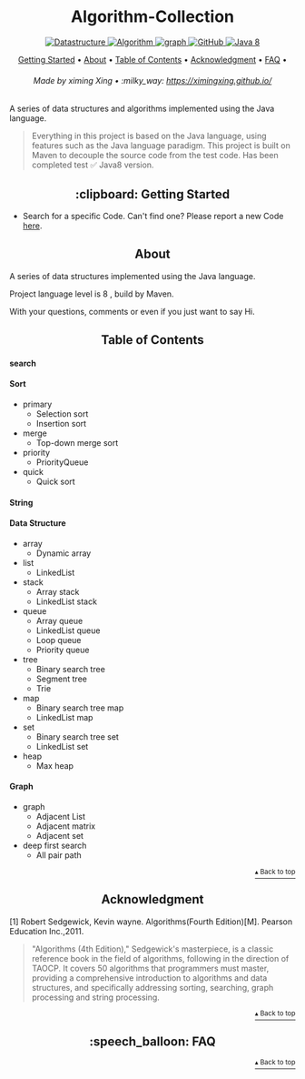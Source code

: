 <h1 id="title" align="center">Algorithm-Collection</h1>

<p align="center">
    <a href="#DataStructure">
        <img src="https://img.shields.io/badge/Content-Datastructure-orange" alt="Datastructure">
    </a>
    <a href="#Algorithm">
        <img src="https://img.shields.io/badge/Content-Algorithm-orange" alt="Algorithm">
    </a>
    <a href="#GraphTheory">
        <img src="https://img.shields.io/badge/Content-graph-orange" alt="graph">
    </a>
    <a href="http://www.apache.org/licenses/">
        <img src="https://img.shields.io/badge/license-Apache-blue" alt="GitHub">
    </a>
    <a href="https://www.oracle.com/technetwork/java/javase/downloads/index-jsp-138363.html">
        <img src="https://img.shields.io/badge/Java-8-blue" alt="Java 8">
    </a>
</p>

<p align="center">
    <a href="#clipboard-getting-started">Getting Started</a> •
    <a href="#about">About</a> •
    <a href="#table-of-contents">Table of Contents</a> •
    <a href="#acknowledgment">Acknowledgment</a> •
    <a href="#speech_balloon-faq">FAQ</a> •
</p>

<h6 align="center">Made by ximing Xing • :milky_way:
<a href="https://ximingxing.github.io/">https://ximingxing.github.io/</a>
</h6>

A series of data structures and algorithms implemented using the Java language.

> Everything in this project is based on the Java language, using features such as the Java language paradigm.
> This project is built on Maven to decouple the source code from the test code.
> Has been completed test ✅ Java8 version.

<h2 align="center">:clipboard: Getting Started</h2>

- Search for a specific Code. Can't find one? Please report a new
  Code [here](https://github.com/ximingxing/LeetCode-notepad/issues).

<h2 align="center">About</h2>

A series of data structures implemented using the Java language.

Project language level is 8 , build by Maven.

With your questions, comments or even if you just want to say Hi.

<h2 align="center">Table of Contents</h2>

#### search

#### Sort

* primary
    * Selection sort
    * Insertion sort
* merge
    * Top-down merge sort
* priority
    * PriorityQueue
* quick
    * Quick sort

#### String

#### Data Structure

* array
    * Dynamic array
* list
    * LinkedList
* stack
    * Array stack
    * LinkedList stack
* queue
    * Array queue
    * LinkedList queue
    * Loop queue
    * Priority queue
* tree
    * Binary search tree
    * Segment tree
    * Trie
* map
    * Binary search tree map
    * LinkedList map
* set
    * Binary search tree set
    * LinkedList set
* heap
    * Max heap

#### Graph

* graph
    * Adjacent List
    * Adjacent matrix
    * Adjacent set
* deep first search
    * All pair path

<p align="right"><a href="#title"><sup>▴ Back to top</sup></a></p>

<h2 align="center">Acknowledgment</h2>

[1] Robert Sedgewick, Kevin wayne. Algorithms(Fourth Edition)[M]. Pearson Education Inc.,2011.

> "Algorithms (4th Edition)," Sedgewick's masterpiece, is a classic reference book in the field of algorithms,
> following in the direction of TAOCP.
> It covers 50 algorithms that programmers must master, providing a comprehensive introduction
> to algorithms and data structures, and specifically addressing sorting, searching, graph processing and string processing.

<p align="right"><a href="#title"><sup>▴ Back to top</sup></a></p>

<h2 align="center">:speech_balloon: FAQ</h2>
<p align="right"><a href="#title"><sup>▴ Back to top</sup></a></p>
